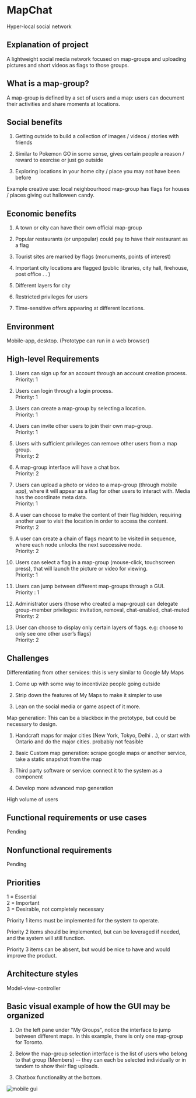 # MapChat
Hyper-local social network

## Explanation of project

A lightweight social media network focused on map-groups and uploading pictures and short videos as flags to those groups. 

## What is a map-group?

A map-group is defined by a set of users and a map: users can document their activities and share moments at locations. 

## Social benefits

1. Getting outside to build a collection of images / videos / stories with friends

2. Similar to Pokemon GO in some sense, gives certain people a reason / reward to exercise or just go outside

3. Exploring locations in your home city / place you may not have been before

Example creative use: local neighbourhood map-group has flags for houses / places giving out halloween candy.

## Economic benefits

1. A town or city can have their own official map-group

2. Popular restaurants (or unpopular) could pay to have their restaurant as a flag

3. Tourist sites are marked by flags (monuments, points of interest)

4. Important city locations are flagged (public libraries, city hall, firehouse, post office . . )

5. Different layers for city

6. Restricted privileges for users

7. Time-sensitive offers appearing at different locations. 

## Environment

Mobile-app, desktop. (Prototype can run in a web browser)

## High-level Requirements


1. Users can sign up for an account through an account creation process.\
Priority: 1

2. Users can login through a login process.\
Priority: 1

3. Users can create a map-group by selecting a location.\
Priority: 1

4. Users can invite other users to join their own map-group.\
Priority: 1

5. Users with sufficient privileges can remove other users from a map group.\
Priority: 2

6. A map-group interface will have a chat box.\
Priority: 2

7. Users can upload a photo or video to a map-group (through mobile app), where it will appear as a flag for other users to interact with. Media has the coordinate meta data.\
Priority: 1

8. A user can choose to make the content of their flag hidden, requiring another user to visit the location in order to access the content.\
Priority: 2

9. A user can create a chain of flags meant to be visited in sequence, where each node unlocks the next successive node.\
Priority: 2

10. Users can select a flag in a map-group (mouse-click, touchscreen press), that will launch the picture or video for viewing.\
Priority: 1

11. Users can jump between different map-groups through a GUI.\
Priority : 1

12. Administrator users (those who created a map-group) can delegate group-member privileges: invitation, removal, chat-enabled, chat-muted\
Priority: 2

13. User can choose to display only certain layers of flags. e.g: choose to only see one other user’s flags)\
Priority: 2

## Challenges 

Differentiating from other services: this is very similar to Google My Maps

1. Come up with some way to incentivize people going outside

2. Strip down the features of My Maps to make it simpler to use

3. Lean on the social media or game aspect of it more.  

Map generation: This can be a blackbox in the prototype, but could be necessary to design.

1. Handcraft maps for major cities (New York, Tokyo, Delhi . .), or start with Ontario and do the major cities. probably not feasible

2. Basic Custom map generation: scrape google maps or another service, take a static snapshot from the map

3. Third party software or service: connect it to the system as a component

4. Develop more advanced map generation

High volume of users

## Functional requirements or use cases

Pending

## Nonfunctional requirements

Pending

## Priorities

1 = Essential\
2 = Important\
3 = Desirable, not completely necessary

Priority 1 items must be implemented for the system to operate.

Priority 2 items should be implemented, but can be leveraged if needed, and the system will still function.

Priority 3 items can be absent, but would be nice to have and would improve the product.

## Architecture styles

Model-view-controller

## Basic visual example of how the GUI may be organized 

1. On the left pane under "My Groups", notice the interface to jump between different maps. In this example, there is only one map-group for Toronto.

2. Below the map-group selection interface is the list of users who belong to that group (Members) -- they can each be selected individually or in tandem to show their flag uploads.

3. Chatbox functionality at the bottom.

![mobile gui](https://github.com/chrisboyd/MapChat/blob/master/main_GUI_example.jpg)



